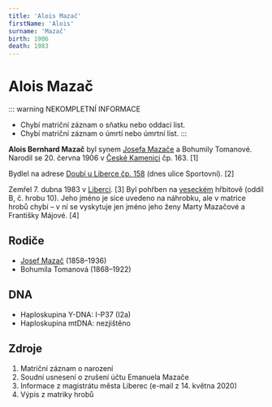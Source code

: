 ```yaml
---
title: 'Alois Mazač'
firstName: 'Alois'
surname: 'Mazač'
birth: 1906
death: 1983
---
```


# Alois Mazač

::: warning NEKOMPLETNÍ INFORMACE
- Chybí matriční záznam o sňatku nebo oddací list.
- Chybí matriční záznam o úmrtí nebo úmrtní list.
:::

**Alois Bernhard Mazač** byl synem [Josefa Mazače](mazac-josef-1858.md) a Bohumily Tomanové. Narodil se 20. června 1906 v [České Kamenici](https://cs.wikipedia.org/wiki/%C4%8Cesk%C3%A1_Kamenice) čp. 163. \[1\]

Bydlel na adrese [Doubí u Liberce čp. 158](https://goo.gl/maps/nNwNiz1Jt69idyhf9) (dnes ulice Sportovní). \[2\]

Zemřel 7. dubna 1983 v [Liberci](https://cs.wikipedia.org/wiki/Liberec). \[3\] Byl pohřben na [veseckém](https://cs.wikipedia.org/wiki/Vesec_(Liberec)) hřbitově (oddíl B, č. hrobu 10). Jeho jméno je sice uvedeno na náhrobku, ale v matrice hrobů chybí – v ní se vyskytuje jen jméno jeho ženy Marty Mazačové a Františky Májové. \[4\]

<Photo src="image001.jpg" alt="Hrob Aloise a Marie Mazačových (nedatováno)" />




## Rodiče

- [Josef Mazač](mazac-josef-1858.md) (1858–1936)
- Bohumila Tomanová (1868–1922)


## DNA

- Haploskupina Y-DNA: I-P37 (I2a)
- Haploskupina mtDNA: nezjištěno


## Zdroje

1. Matriční záznam o narození
2. Soudní usnesení o zrušení účtu Emanuela Mazače
3. Informace z magistrátu města Liberec (e-mail z 14. května 2020)
4. Výpis z matriky hrobů

